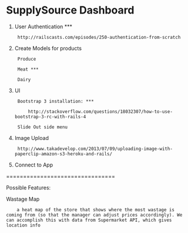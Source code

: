 SupplySource Dashboard
================================

1) User Authentication ***
		
		http://railscasts.com/episodes/250-authentication-from-scratch
	
2) Create Models for products
		
		Produce
		
		Meat ***
		
		Dairy

3) UI
		
		Bootstrap 3 installation: ***
		
			http://stackoverflow.com/questions/18032307/how-to-use-bootstrap-3-rc-with-rails-4
		
		Slide Out side menu

4) Image Upload

		http://www.takadevelop.com/2013/07/09/uploading-image-with-paperclip-amazon-s3-heroku-and-rails/

5) Connect to App

================================

Possible Features:

Wastage Map

		a heat map of the store that shows where the most wastage is coming from (so that the manager can adjust prices accordingly). We can accomplish this with data from Supermarket API, which gives location info

		